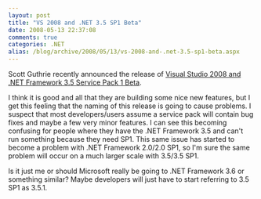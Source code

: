 ```yaml
---
layout: post
title: "VS 2008 and .NET 3.5 SP1 Beta"
date: 2008-05-13 22:37:08
comments: true
categories: .NET
alias: /blog/archive/2008/05/13/vs-2008-and-.net-3.5-sp1-beta.aspx
---
```


Scott Guthrie recently announced the release of [Visual Studio 2008 and .NET Framework 3.5 Service Pack 1 Beta][1].

I think it is good and all that they are building some nice new features, but I get this feeling that the naming of this release is going to
cause problems. I suspect that most developers/users assume a service pack will contain bug fixes and maybe a few very minor features.
I can see this becoming confusing for people where they have the .NET Framework 3.5 and can't run something because they need SP1.
This same issue has started to become a problem with .NET Framework 2.0/2.0 SP1, so I'm sure the same problem will occur on a much larger
scale with 3.5/3.5 SP1.

Is it just me or should Microsoft really be going to .NET Framework 3.6 or something similar? Maybe developers will just have to start referring
to 3.5 SP1 as 3.5.1.

[1]: http://weblogs.asp.net/scottgu/archive/2008/05/12/visual-studio-2008-and-net-framework-3-5-service-pack-1-beta.aspx
